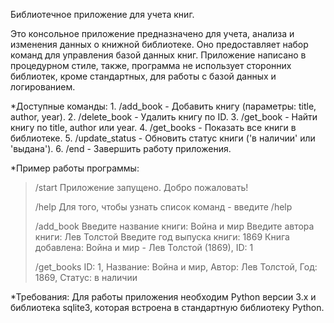 Библиотечное приложение для учета книг.

Это консольное приложение предназначено для учета, анализа и изменения данных о книжной библиотеке. 
Оно предоставляет набор команд для управления базой данных книг.
Приложение написано в процедурном стиле, также, программа не использует сторонних библиотек, кроме стандартных, для работы с базой данных и логированием.

*Доступные команды:
    1. /add_book         - Добавить книгу (параметры: title, author, year).
    2. /delete_book      - Удалить книгу по ID.
    3. /get_book         - Найти книгу по title, author или year.
    4. /get_books        - Показать все книги в библиотеке.
    5. /update_status    - Обновить статус книги ('в наличии' или 'выдана').
    6. /end              - Завершить работу приложения.


*Пример работы программы:

> /start
Приложение запущено. Добро пожаловать!
>
> /help
Для того, чтобы узнать список команд - введите /help
> 
> /add_book
Введите название книги: Война и мир
Введите автора книги: Лев Толстой
Введите год выпуска книги: 1869
Книга добавлена: Война и мир - Лев Толстой (1869), ID: 1
> 
> /get_books
ID: 1, Название: Война и мир, Автор: Лев Толстой, Год: 1869, Статус: в наличии


*Требования:
Для работы приложения необходим Python версии 3.x и библиотека sqlite3, которая встроена в стандартную библиотеку Python.
